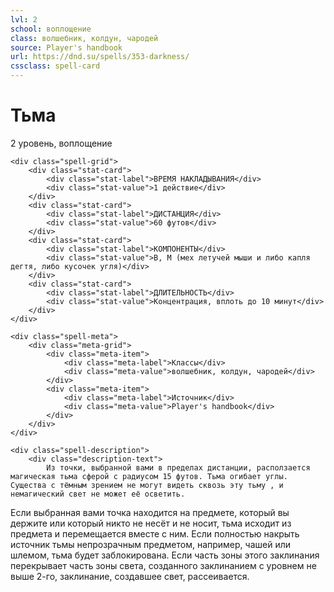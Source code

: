 ```yaml
---
lvl: 2
school: воплощение
class: волшебник, колдун, чародей
source: Player's handbook
url: https://dnd.su/spells/353-darkness/
cssclass: spell-card
---
```


<div class="spell-container">
    <div class="spell-header">
        <h1 class="spell-name">Тьма</h1>
        <div class="spell-level">2 уровень, воплощение</div>
    </div>
    
    <div class="spell-grid">
        <div class="stat-card">
            <div class="stat-label">ВРЕМЯ НАКЛАДЫВАНИЯ</div>
            <div class="stat-value">1 действие</div>
        </div>
        <div class="stat-card">
            <div class="stat-label">ДИСТАНЦИЯ</div>
            <div class="stat-value">60 футов</div>
        </div>
        <div class="stat-card">
            <div class="stat-label">КОМПОНЕНТЫ</div>
            <div class="stat-value">В, М (мех летучей мыши и либо капля дегтя, либо кусочек угля)</div>
        </div>
        <div class="stat-card">
            <div class="stat-label">ДЛИТЕЛЬНОСТЬ</div>
            <div class="stat-value">Концентрация, вплоть до 10 минут</div>
        </div>
    </div>
    
    <div class="spell-meta">
        <div class="meta-grid">
            <div class="meta-item">
                <div class="meta-label">Классы</div>
                <div class="meta-value">волшебник, колдун, чародей</div>
            </div>
            <div class="meta-item">
                <div class="meta-label">Источник</div>
                <div class="meta-value">Player's handbook</div>
            </div>
        </div>
    </div>
    
    <div class="spell-description">
        <div class="description-text">
            Из точки, выбранной вами в пределах дистанции, расползается магическая тьма сферой с радиусом 15 футов. Тьма огибает углы. Существа с тёмным зрением не могут видеть сквозь эту тьму , и немагический свет не может её осветить.
Если выбранная вами точка находится на предмете, который вы держите или который никто не несёт и не носит, тьма исходит из предмета и перемещается вместе с ним. Если полностью накрыть источник тьмы непрозрачным предметом, например, чашей или шлемом, тьма будет заблокирована.
Если часть зоны этого заклинания перекрывает часть зоны света, созданного заклинанием с уровнем не выше 2-го, заклинание, создавшее свет, рассеивается.
        </div>
    </div>
</div>